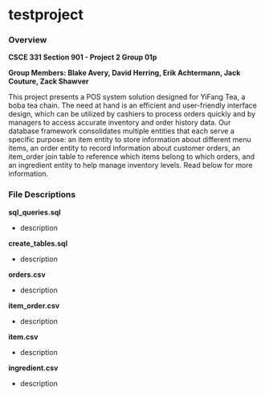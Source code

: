 # testproject

### Overview

**CSCE 331 Section 901 - Project 2 Group 01p**

**Group Members: Blake Avery, David Herring, Erik Achtermann, Jack Couture, Zack Shawver**

This project presents a POS system solution designed for YiFang Tea, a boba tea chain. The need at hand is an efficient and user-friendly 
interface design, which can be utilized by cashiers to process orders quickly and by managers to access accurate inventory and order history 
data. Our database framework consolidates multiple entities that each serve a specific purpose: an item entity to store information about different 
menu items, an order entity to record information about customer orders, an item_order join table to reference which items belong to which 
orders, and an ingredient entity to help manage inventory levels. Read below for more information.

### File Descriptions

**sql_queries.sql**
- description

**create_tables.sql**
- description

**orders.csv**
- description

**item_order.csv**
- description

**item.csv**
- description

**ingredient.csv**
- description